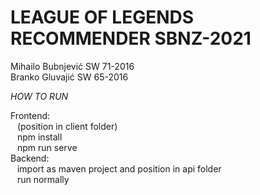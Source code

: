#  LEAGUE OF LEGENDS RECOMMENDER SBNZ-2021

Mihailo Bubnjević SW 71-2016\
Branko Gluvajić SW 65-2016

*HOW TO RUN*


Frontend:\
 &ensp; (position in client folder)\
  &ensp; npm install\
 &ensp; npm run serve\
Backend:\
   &ensp; import as maven project and position in api folder\
  &ensp;  run normally
